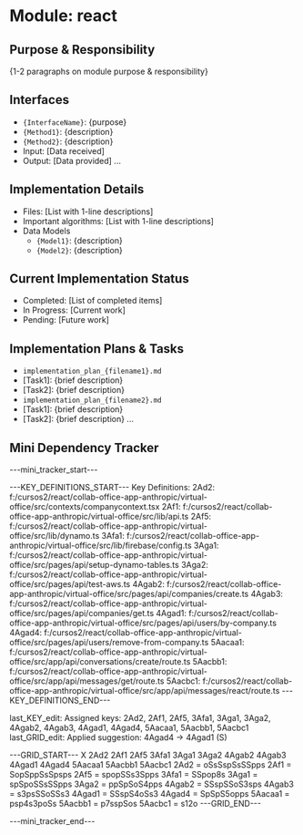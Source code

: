 # Module: react

## Purpose & Responsibility
{1-2 paragraphs on module purpose & responsibility}

## Interfaces
* `{InterfaceName}`: {purpose}
* `{Method1}`: {description}
* `{Method2}`: {description}
* Input: [Data received]
* Output: [Data provided]
...

## Implementation Details
* Files: [List with 1-line descriptions]
* Important algorithms: [List with 1-line descriptions]
* Data Models
    * `{Model1}`: {description}
    * `{Model2}`: {description}

## Current Implementation Status
* Completed: [List of completed items]
* In Progress: [Current work]
* Pending: [Future work]

## Implementation Plans & Tasks
* `implementation_plan_{filename1}.md`
* [Task1]: {brief description}
* [Task2]: {brief description}
* `implementation_plan_{filename2}.md`
* [Task1]: {brief description}
* [Task2]: {brief description} 
...

## Mini Dependency Tracker
---mini_tracker_start---

---KEY_DEFINITIONS_START---
Key Definitions:
2Ad2: f:/cursos2/react/collab-office-app-anthropic/virtual-office/src/contexts/companycontext.tsx
2Af1: f:/cursos2/react/collab-office-app-anthropic/virtual-office/src/lib/api.ts
2Af5: f:/cursos2/react/collab-office-app-anthropic/virtual-office/src/lib/dynamo.ts
3Afa1: f:/cursos2/react/collab-office-app-anthropic/virtual-office/src/lib/firebase/config.ts
3Aga1: f:/cursos2/react/collab-office-app-anthropic/virtual-office/src/pages/api/setup-dynamo-tables.ts
3Aga2: f:/cursos2/react/collab-office-app-anthropic/virtual-office/src/pages/api/test-aws.ts
4Agab2: f:/cursos2/react/collab-office-app-anthropic/virtual-office/src/pages/api/companies/create.ts
4Agab3: f:/cursos2/react/collab-office-app-anthropic/virtual-office/src/pages/api/companies/get.ts
4Agad1: f:/cursos2/react/collab-office-app-anthropic/virtual-office/src/pages/api/users/by-company.ts
4Agad4: f:/cursos2/react/collab-office-app-anthropic/virtual-office/src/pages/api/users/remove-from-company.ts
5Aacaa1: f:/cursos2/react/collab-office-app-anthropic/virtual-office/src/app/api/conversations/create/route.ts
5Aacbb1: f:/cursos2/react/collab-office-app-anthropic/virtual-office/src/app/api/messages/get/route.ts
5Aacbc1: f:/cursos2/react/collab-office-app-anthropic/virtual-office/src/app/api/messages/react/route.ts
---KEY_DEFINITIONS_END---

last_KEY_edit: Assigned keys: 2Ad2, 2Af1, 2Af5, 3Afa1, 3Aga1, 3Aga2, 4Agab2, 4Agab3, 4Agad1, 4Agad4, 5Aacaa1, 5Aacbb1, 5Aacbc1
last_GRID_edit: Applied suggestion: 4Agad4 -> 4Agad1 (S)

---GRID_START---
X 2Ad2 2Af1 2Af5 3Afa1 3Aga1 3Aga2 4Agab2 4Agab3 4Agad1 4Agad4 5Aacaa1 5Aacbb1 5Aacbc1
2Ad2 = oSsSspSsSSpps
2Af1 = SopSppSsSpsps
2Af5 = spopSSs3Spps
3Afa1 = SSpop8s
3Aga1 = spSpoSSsSSpps
3Aga2 = ppSpSoS4pps
4Agab2 = SSspSSoS3sps
4Agab3 = s3psSSoSSs3
4Agad1 = SSspS4oSs3
4Agad4 = SpSpS5opps
5Aacaa1 = psp4s3poSs
5Aacbb1 = p7sspSos
5Aacbc1 = s12o
---GRID_END---

---mini_tracker_end---

